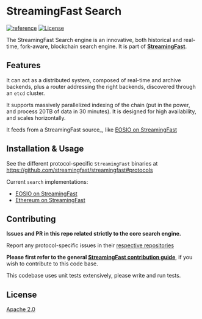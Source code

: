 # StreamingFast Search
[![reference](https://img.shields.io/badge/godoc-reference-5272B4.svg?style=flat-square)](https://pkg.go.dev/github.com/streamingfast/search)
[![License](https://img.shields.io/badge/License-Apache%202.0-blue.svg)](https://opensource.org/licenses/Apache-2.0)

The StreamingFast Search engine is an innovative, both historical and real-time,
fork-aware, blockchain search engine.
It is part of **[StreamingFast](https://github.com/streamingfast/streamingfast)**.


## Features

It can act as a distributed system, composed of real-time and archive
backends, plus a router addressing the right backends, discovered
through an `etcd` cluster.

It supports massively parallelized indexing of the chain (put in the
power, and process 20TB of data in 30 minutes).  It is designed for
high availability, and scales horizontally.

It feeds from a StreamingFast source_, like [EOSIO on StreamingFast](https://github.com/streamingfast/sf-eosio)


## Installation & Usage

See the different protocol-specific `StreamingFast` binaries at https://github.com/streamingfast/streamingfast#protocols

Current `search` implementations:

* [EOSIO on StreamingFast](https://github.com/streamingfast/sf-eosio)
* [Ethereum on StreamingFast](https://github.com/streamingfast/sf-ethereum)


## Contributing

**Issues and PR in this repo related strictly to the core search engine.**

Report any protocol-specific issues in their
[respective repositories](https://github.com/streamingfast/streamingfast#protocols)

**Please first refer to the general
[StreamingFast contribution guide](https://github.com/streamingfast/streamingfast/blob/master/CONTRIBUTING.md)**,
if you wish to contribute to this code base.

This codebase uses unit tests extensively, please write and run tests.


## License

[Apache 2.0](LICENSE)
